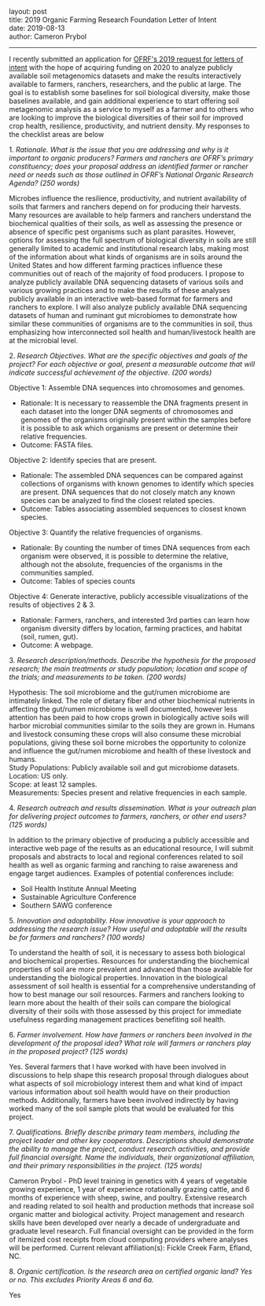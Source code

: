 layout: post  
title: 2019 Organic Farming Research Foundation Letter of Intent  
date: 2019-08-13  
author: Cameron Prybol  

---

I recently submitted an application for [OFRF's 2019 request for letters of intent](https://ofrf.org/2019-request-letters-intent) with the hope of acquiring funding on 2020 to analyze publicly available soil metagenomics datasets and make the results interactively available to farmers, ranchers, researchers, and the public at large. The goal is to establish some baselines for soil biological diversity, make those baselines available, and gain additional experience to start offering soil metagenomic analysis as a service to myself as a farmer and to others who are looking to improve the biological diversities of their soil for improved crop health, resilience, productivity, and nutrient density. My responses to the checklist areas are below

1\. *Rationale. What is the issue that you are addressing and why is it important to organic producers? Farmers and ranchers are OFRF’s primary constituency; does your proposal address an identified farmer or rancher need or needs such as those outlined in OFRF’s National Organic Research Agenda? (250 words)*

Microbes influence the resilience, productivity, and nutrient availability of soils that farmers and ranchers depend on for producing their harvests. Many resources are available to help farmers and ranchers understand the biochemical qualities of their soils, as well as assessing the presence or absence of specific pest organisms such as plant parasites. However, options for assessing the full spectrum of biological diversity in soils are still generally limited to academic and institutional research labs, making most of the information about what kinds of organisms are in soils around the United States and how different farming practices influence these communities out of reach of the majority of food producers. I propose to analyze publicly available DNA sequencing datasets of various soils and various growing practices and to make the results of these analyses publicly available in an interactive web-based format for farmers and ranchers to explore. I will also analyze publicly available DNA sequencing datasets of human and ruminant gut microbiomes to demonstrate how similar these communities of organisms are to the communities in soil, thus emphasizing how interconnected soil health and human/livestock health are at the microbial level.

2\. *Research Objectives. What are the specific objectives and goals of the project? For each objective or goal, present a measurable outcome that will indicate successful achievement of the objective. (200 words)*

Objective 1: Assemble DNA sequences into chromosomes and genomes.  
- Rationale: It is necessary to reassemble the DNA fragments present in each dataset into the longer DNA segments of chromosomes and genomes of the organisms originally present within the samples before it is possible to ask which organisms are present or determine their relative frequencies.  
- Outcome: FASTA files.  

Objective 2: Identify species that are present.  
- Rationale: The assembled DNA sequences can be compared against collections of organisms with known genomes to identify which species are present. DNA sequences that do not closely match any known species can be analyzed to find the closest related species.  
- Outcome: Tables associating assembled sequences to closest known species.  

Objective 3: Quantify the relative frequencies of organisms.  
- Rationale: By counting the number of times DNA sequences from each organism were observed, it is possible to determine the relative, although not the absolute, frequencies of the organisms in the communities sampled.  
- Outcome: Tables of species counts  

Objective 4: Generate interactive, publicly accessible visualizations of the results of objectives 2 & 3.  
- Rationale: Farmers, ranchers, and interested 3rd parties can learn how organism diversity differs by location, farming practices, and habitat (soil, rumen, gut).  
- Outcome: A webpage.  

3\. *Research description/methods. Describe the hypothesis for the proposed research; the main treatments or study population; location and scope of the trials; and measurements to be taken.  (200 words)*

Hypothesis: The soil microbiome and the gut/rumen microbiome are intimately linked. The role of dietary fiber and other biochemical nutrients in affecting the gut/rumen microbiome is well documented, however less attention has been paid to how crops grown in biologically active soils will harbor microbial communities similar to the soils they are grown in. Humans and livestock consuming these crops will also consume these microbial populations, giving these soil borne microbes the opportunity to colonize and influence the gut/rumen microbiome and health of these livestock and humans.  
Study Populations: Publicly available soil and gut microbiome datasets.  
Location: US only.  
Scope: at least 12 samples.  
Measurements: Species present and relative frequencies in each sample.

4\. *Research outreach and results dissemination. What is your outreach plan for delivering project outcomes to farmers, ranchers, or other end users? (125 words)*

In addition to the primary objective of producing a publicly accessible and interactive web page of the results as an educational resource, I will submit proposals and abstracts to local and regional conferences related to soil health as well as organic farming and ranching to raise awareness and engage target audiences. Examples of potential conferences include:
- Soil Health Institute Annual Meeting
- Sustainable Agriculture Conference
- Southern SAWG conference

5\. *Innovation and adoptability. How innovative is your approach to addressing the research issue? How useful and adoptable will the results be for farmers and ranchers? (100 words)*

To understand the health of soil, it is necessary to assess both biological and biochemical properties. Resources for understanding the biochemical properties of soil are more prevalent and advanced than those available for understanding the biological properties. Innovation in the biological assessment of soil health is essential for a comprehensive understanding of how to best manage our soil resources. Farmers and ranchers looking to learn more about the health of their soils can compare the biological diversity of their soils with those assessed by this project for immediate usefulness regarding management practices benefiting soil health.

6\. *Farmer involvement. How have farmers or ranchers been involved in the development of the proposal idea? What role will farmers or ranchers play in the proposed project? (125 words)*

Yes. Several farmers that I have worked with have been involved in discussions to help shape this research proposal through dialogues about what aspects of soil microbiology interest them and what kind of impact various information about soil health would have on their production methods. Additionally, farmers have been involved indirectly by having worked many of the soil sample plots that would be evaluated for this project.

7\. *Qualifications. Briefly describe primary team members, including the project leader and other key cooperators. Descriptions should demonstrate the ability to manage the project, conduct research activities, and provide full financial oversight. Name the individuals, their organizational affiliation, and their primary responsibilities in the project. (125 words)*

Cameron Prybol - PhD level training in genetics with 4 years of vegetable growing experience, 1 year of experience rotationally grazing cattle, and 6 months of experience with sheep, swine, and poultry. Extensive research and reading related to soil health and production methods that increase soil organic matter and biological activity. Project management and research skills have been developed over nearly a decade of undergraduate and graduate level research. Full financial oversight can be provided in the form of itemized cost receipts from cloud computing providers where analyses will be performed. Current relevant affiliation(s): Fickle Creek Farm, Efland, NC.

8\. *Organic certification. Is the research area on certified organic land? Yes or no. This excludes Priority Areas 6 and 6a.*

Yes
